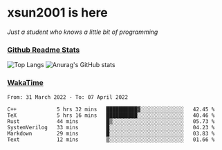 # xsun2001 is here

*Just a student who knows a little bit of programming*

### [Github Readme Stats](https://github.com/anuraghazra/github-readme-stats)

![Top Langs](https://github-readme-stats.vercel.app/api/top-langs/?username=xsun2001&layout=compact&theme=radical) ![Anurag's GitHub stats](https://github-readme-stats.vercel.app/api?username=xsun2001&show_icons=true&theme=radical)

### [WakaTime](https://wakatime.com)

<!--START_SECTION:waka-->

```text
From: 31 March 2022 - To: 07 April 2022

C++             5 hrs 32 mins   ██████████▓░░░░░░░░░░░░░░   42.45 %
TeX             5 hrs 16 mins   ██████████░░░░░░░░░░░░░░░   40.46 %
Rust            44 mins         █▒░░░░░░░░░░░░░░░░░░░░░░░   05.73 %
SystemVerilog   33 mins         █░░░░░░░░░░░░░░░░░░░░░░░░   04.23 %
Markdown        29 mins         █░░░░░░░░░░░░░░░░░░░░░░░░   03.83 %
Text            12 mins         ▒░░░░░░░░░░░░░░░░░░░░░░░░   01.66 %
```

<!--END_SECTION:waka-->
